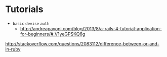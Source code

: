# Tutorials

- `basic` `devise` `auth`   
  - http://andreapavoni.com/blog/2013/8/a-rails-4-tutorial-application-for-beginners/#.V1yeGPSKQ6g 


http://stackoverflow.com/questions/2083112/difference-between-or-and-in-ruby